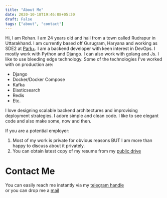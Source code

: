 ```yaml
---
title: "About Me"
date: 2020-10-18T19:46:08+05:30
draft: False
tags: ["about", "contact"]
---
```


Hi, I am Rohan. I am 24 years old and hail from a town called Rudrapur in Uttarakhand.
I am currently based off Gurugram, Haryana and working as SDE2 at [Park+](https://parkplus.io/).
I am a backend developer with keen interest in DevOps.
I mostly work with Python and Django. I can also work with golang and Js.
I like to use bleeding edge technology. Some of the technologies I've worked with on production are:

+ Django
+ Docker/Docker Compose
+ Kafka
+ Elasticsearch
+ Redis
+ Etc.

I love designing scalable backend architectures and improvising deployment strategies.
I adore simple and clean code. I like to see elegant code and also make some, now and then.

If you are a potential employer:
 1. Most of my work is private for obvious reasons BUT I am more than happy to discuss about it privately.
 2. You can obtain latest copy of my resume from my [public drive](https://drive.google.com/drive/folders/19SoK9qPQmrPFekpFuRsJUNpGDp0agsXy?usp=sharing)

# Contact Me

You can easily reach me instantly via my [telegram handle](https://t.me/PulsatingQuasar) \
or you can drop me a [mail](mailto:rohan.kumquat@gmail.com)

